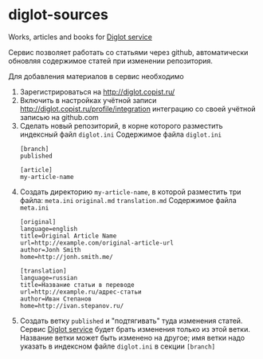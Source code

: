 # diglot-sources
Works, articles and books for [Diglot service](https://github.com/pvolyntsev/diglot)

Сервис позволяет работать со статьями через github, автоматически обновляя содержимое статей при изменении репозитория.

Для добавления материалов в сервис необходимо

1. Зарегистрироваться на http://diglot.copist.ru/
2. Включить в настройках учётной записи http://diglot.copist.ru/profile/integration интеграцию со своей учётной записью на github.com
3. Сделать новый репозиторий, в корне которого разместить индексный файл `diglot.ini`
    Содержимое файла `diglot.ini`
    ```
    [branch]
    published
    
    [article]
    my-article-name
    ```
4. Создать директорию `my-article-name`, в которой разместить три файла: `meta.ini` `original.md` `translation.md`
    Содержимое файла `meta.ini`
    ```
    [original]
    language=english
    title=Original Article Name
    url=http://example.com/original-article-url
    author=Jonh Smith
    home=http://jonh.smith.me/
    
    [translation]
    language=russian
    title=Название статьи в переводе
    url=http://example.ru/адрес-статьи
    author=Иван Степанов
    home=http://ivan.stepanov.ru/
    ```
5. Создать ветку `published` и "подтягивать" туда изменения статей. Сервис [Diglot service](https://github.com/pvolyntsev/diglot) будет брать изменения только из этой ветки. Название ветки может быть изменено на другое; имя ветки надо указать в индексном файле `diglot.ini` в секции `[branch]`

